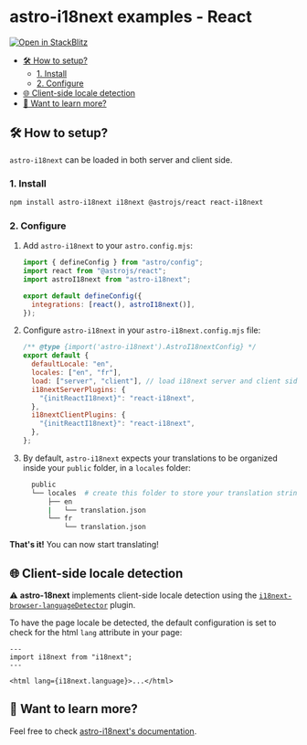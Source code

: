 # astro-i18next examples - React <!-- omit in toc -->

[![Open in StackBlitz](https://developer.stackblitz.com/img/open_in_stackblitz.svg)](https://stackblitz.com/github/yassinedoghri/astro-i18next/tree/beta/examples/react)

- [🛠️ How to setup?](#️-how-to-setup)
  - [1. Install](#1-install)
  - [2. Configure](#2-configure)
- [🌐 Client-side locale detection](#-client-side-locale-detection)
- [👀 Want to learn more?](#-want-to-learn-more)

## 🛠️ How to setup?

`astro-i18next` can be loaded in both server and client side.

### 1. Install

```bash
npm install astro-i18next i18next @astrojs/react react-i18next
```

### 2. Configure

1. Add `astro-i18next` to your `astro.config.mjs`:

   ```js
   import { defineConfig } from "astro/config";
   import react from "@astrojs/react";
   import astroI18next from "astro-i18next";

   export default defineConfig({
     integrations: [react(), astroI18next()],
   });
   ```

2. Configure `astro-i18next` in your `astro-i18next.config.mjs` file:

   ```js
   /** @type {import('astro-i18next').AstroI18nextConfig} */
   export default {
     defaultLocale: "en",
     locales: ["en", "fr"],
     load: ["server", "client"], // load i18next server and client side
     i18nextServerPlugins: {
       "{initReactI18next}": "react-i18next",
     },
     i18nextClientPlugins: {
       "{initReactI18next}": "react-i18next",
     },
   };
   ```

3. By default, `astro-i18next` expects your translations to be organized inside
   your `public` folder, in a `locales` folder:

   ```bash
     public
     └── locales  # create this folder to store your translation strings
         ├── en
         |   └── translation.json
         └── fr
             └── translation.json
   ```

**That's it!** You can now start translating!

## 🌐 Client-side locale detection

⚠️ **astro-18next** implements client-side locale detection using the
[`i18next-browser-languageDetector`](https://github.com/i18next/i18next-browser-languageDetector)
plugin.

To have the page locale be detected, the default configuration is set to check
for the html `lang` attribute in your page:

```astro
---
import i18next from "i18next";
---

<html lang={i18next.language}>...</html>
```

## 👀 Want to learn more?

Feel free to check [astro-i18next's documentation](../../README.md).
